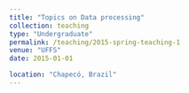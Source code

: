 ```yaml
---
title: "Topics on Data processing"
collection: teaching
type: "Undergraduate"
permalink: /teaching/2015-spring-teaching-1
venue: "UFFS"
date: 2015-01-01 

location: "Chapecó, Brazil"
---
```



